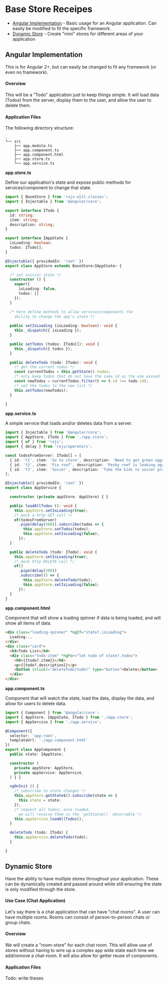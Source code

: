 # Base Store Receipes

* [Angular Implementation](#angular-implementation) - Basic usage for an Angular application. Can easily be modified to fit the specific framework. 
* [Dynamic Store](#dynamic-store) - Create "mini" stores for different areas of your application

## Angular Implementation

This is for Angular 2+, but can easily be changed to fit any framework (or even no framework). 

#### Overview

This will be a "Todo" application just to keep things simple. It will load data (Todos) from the server, display them to the user, and allow the user to delete them. 

#### Application Files

The following directory structure: 

```
.
└── src
    ├── app.module.ts
    ├── app.component.ts
    ├── app.component.html
    ├── app.store.ts
    └── app.service.ts
```

**app.store.ts**

Define our application's state and expose public methods for services/component to change that state. 

``` ts
import { BaseStore } from 'rxjs-util-classes';
import { Injectable } from '@angular/core';

export interface ITodo {
  id: string;
  item: string;
  description: string;
}

export interface IAppState {
  isLoading: boolean;
  todos: ITodo[];
}

@Injectable({ providedIn: 'root' })
export class AppStore extends BaseStore<IAppState> {

  /* set initial state */
  constructor () {
    super({
      isLoading: false,
      todos: []
    });
  }

  /* here define methods to allow services/components the 
    ability to change the app's state */
    
  public setIsLoading (isLoading: boolean): void {
    this._dispatch({ isLoading });
  }

  public setTodos (todos: ITodo[]): void {
    this._dispatch({ todos });
  }

  public deleteTodo (todo: ITodo): void {
    /* get the current todos */
    const currentTodos = this.getState().todos;
    /* only keep todos that do not have the same id as the one passed in */
    const newTodos = currentTodos.filter(t => t.id !== todo.id);
    /* set the todos to the new list */
    this.setTodos(newTodos);
  }

}
```

**app.service.ts**

A simple service that loads and/or deletes data from a server.

``` ts
import { Injectable } from '@angular/core';
import { AppStore, ITodo } from './app.store';
import { of } from 'rxjs';
import { delay } from 'rxjs/operators';

const todosFromServer: ITodo[] = [
  { id: 't1', item: 'Go to store', description: 'Need to get green eggs and ham' },
  { id: 't2', item: 'Fix roof', description: 'Pesky roof is leaking again' },
  { id: 't3', item: 'Soccer', description: 'Take the kids to soccer practice' }
];

@Injectable({ providedIn: 'root' })
export class AppService {

  constructor (private appStore: AppStore) { }

  public loadAllTodos (): void {
    this.appStore.setIsLoading(true);
    /* mock a http GET call */
    of(todosFromServer)
      .pipe(delay(500)).subscribe(todos => {
        this.appStore.setTodos(todos);
        this.appStore.setIsLoading(false);
      });
  }

  public deleteTodo (todo: ITodo): void {
    this.appStore.setIsLoading(true);
    /* mock http DELETE call */
    of()
      .pipe(delay(200))
      .subscribe(() => {
        this.appStore.deleteTodo(todo);
        this.appStore.setIsLoading(false);
      });
  }
}
```

**app.component.html**

Component that will show a loading spinner if data is being loaded, and will show all items of data. 

``` html
<div class="loading-spinner" *ngIf="state?.isLoading">
  Loading...
</div>
<div class="card">
  <h4>Todo List</h4>
  <div class="todo-item" *ngFor="let todo of state?.todos">
    <h6>{{todo?.item}}</h6>
    <p>{{todo?.description}}</p>
    <button (click)="deleteTodo(todo)" type="button">Delete</button>
  </div>
</div>
```

**app.component.ts**

Component that will watch the state, load the data, display the data, and allow for users to delete data. 

``` ts
import { Component } from '@angular/core';
import { AppStore, IAppState, ITodo } from './app.store';
import { AppService } from './app.service';

@Component({
  selector: 'app-root',
  templateUrl: './app.component.html'
})
export class AppComponent {
  public state: IAppState;

  constructor (
    private appStore: AppStore,
    private appService: AppService,
  ) { }

  ngOnInit () {
    /* subscribe to state changes */
    this.appStore.getState$().subscribe(state => {
      this.state = state;
    });
    /* request all todos; once loaded, 
      we will receive them in the `getState$()` observable */
    this.appService.loadAllTodos();
  }

  deleteTodo (todo: ITodo) {
    this.appService.deleteTodo(todo);
  }

}
```


## Dynamic Store

Have the ability to have mutliple stores throughout your application. 
These can be dynamically created and passed around while still ensuring 
the state is only modified through the store. 

#### Use Case (Chat Application)

Let's say there is a chat application that can have "chat rooms". A user can have multiple
rooms. Rooms can consist of person-to-person chats or group chats. 

#### Overview

We will create a "room-store" for each chat room. This will allow use of stores 
without having to wire up a complex app wide state each time we add/remove a chat-room. 
It will also allow for getter reuse of components. 

#### Application Files

Todo: write theses 
